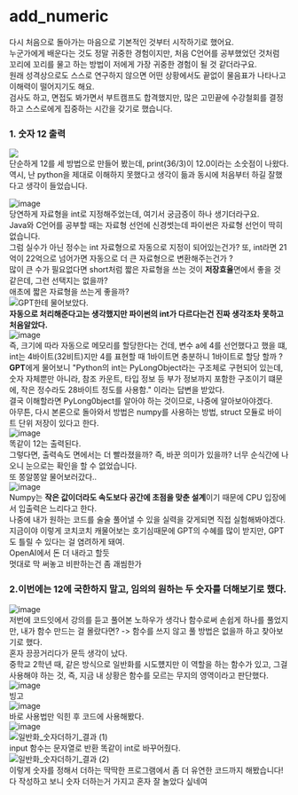 # add_numeric
다시 처음으로 돌아가는 마음으로 기본적인 것부터 시작하기로 했어요.<br>
누군가에게 배운다는 것도 정말 귀중한 경험이지만, 처음 C언어를 공부했었던 것처럼 꼬리에 꼬리를 물고 하는 방법이 저에게 가장 귀중한 경험이 될 것 같더라구요.<br>
원래 성격상으로도 스스로 연구하지 않으면 어떤 상황에서도 끝없이 물음표가 나타나고 이해력이 떨어지기도 해요.<br>
검사도 하고, 면접도 봐가면서 부트캠프도 합격했지만, 많은 고민끝에 수강철회를 결정하고 스스로에게 집중하는 시간을 갖기로 했습니다.<br>

### 1. 숫자 12 출력
![](https://github.com/user-attachments/assets/0b5840e0-f1ad-45a5-a876-ba0c7d6f04d0)<br>
단순하게 12를 세 방법으로 만들어 봤는데, print(36/3)이 12.0이라는 소숫점이 나왔다.<br>
역시, 난 python을 제대로 이해하지 못했다고 생각이 듦과 동시에 처음부터 하길 잘했다고 생각이 들었습니다.<br>

![image](https://github.com/user-attachments/assets/5e5fcfca-1134-4dad-9386-11ce56d14277)<br>
당연하게 자료형을 int로 지정해주었는데, 여기서 궁금증이 하나 생기더라구요.<br>
Java와 C언어를 공부할 때는 자료형 선언에 신경썻는데 파이썬은 자료형 선언이 딱히 없습니다.<br>
그럼 실수가 아닌 정수는 int 자료형으로 자동으로 지정이 되어있는건가? 또, int라면 21억이 22억으로 넘어가면 자동으로 더 큰 자료형으로 변환해주는건가 ?<br>
많이 큰 수가 필요없다면 short처럼 짧은 자료형을 쓰는 것이 **저장효율**면에서 좋을 것 같은데, 그런 선택지는 없을까?<br>
애초에 짧은 자료형을 쓰는게 좋을까? <br>
![GPT한테 물어보았다.](https://github.com/user-attachments/assets/acc2056f-6db0-42ae-9f30-f22098fdcfd5)<br>
**자동으로 처리해준다고는 생각했지만 파이썬의 int가 다르다는건 진짜 생각조차 못하고 처음알았다.<br>**
![image](https://github.com/user-attachments/assets/d1476d83-ac6b-4408-a21a-22eab1376183)<br>
즉, 크기에 따라 자동으로 메모리를 할당한다는 건데, 변수 a에 4를 선언했다고 했을 떄, int는 4바이트(32비트)지만 4를 표현할 때 1바이트면 충분하니 1바이트로 할당 할까 ? <br>
**GPT**에게 물어보니 "Python의 int는 PyLongObject라는 구조체로 구현되어 있는데, 숫자 자체뿐만 아니라, 참조 카운트, 타입 정보 등 부가 정보까지 포함한 구조이기 떄문에, 작은 정수라도 28바이트 정도를 사용함." 이라는 답변을 받았다.<br>
결국 이해할라면 PyLong0bject를 알아야 하는 것이므로, 나중에 알아보아야겠다.<br>
아무튼, 다시 본론으로 돌아와서 방법은 numpy를 사용하는 방법, struct 모듈로 바이트 단위 저장이 있다고 한다.<br>
![image](https://github.com/user-attachments/assets/06b0a232-eab0-4b57-b487-c1f106404f1d)<br>
똑같이 12는 출력된다.<br>
그렇다면, 출력속도 면에서는 더 빨라졌을까? 즉, 바꾼 의미가 있을까? 너무 순식간에 나오니 눈으로는 확인을 할 수 없었습니다.<br>
또 쫑알쫑알 물어보러갔다..<br>
![image](https://github.com/user-attachments/assets/631d7962-dd64-47f6-9815-ca06680c36fb)<br>
Numpy는 **작은 값이더라도 속도보다 공간에 초점을 맞춘 설계**이기 때문에 CPU 입장에서 입출력은 느리다고 한다.<br>
나중에 내가 원하는 코드를 술술 풀어낼 수 있을 실력을 갖게되면 직접 실험해봐야겠다.<br>
지금이야 이렇게 코치코치 캐물어보는 호기심때문에 GPT의 수혜를 많이 받지만, GPT도 틀릴 수 있다는 걸 염려하게 돼여.<br>
OpenAI에서 돈 더 내라고 할듯 <br>
멋대로 막 써놓고 비판하는건 좀 괘씸한가 <br>
### 2.이번에는 12에 국한하지 말고, 임의의 원하는 두 숫자를 더해보기로 했다.<br>
![image](https://github.com/user-attachments/assets/f20864a5-e390-4773-af4b-923d3ce3295d)<br>
저번에 코드잇에서 강의를 듣고 풀어본 노하우가 생각나 함수로써 손쉽게 하나를 풀었지만, 내가 함수 만드는 걸 몰랐다면? -> 함수를 쓰지 않고 풀 방법은 없을까 하고 찾아보기로 했다.<br>
혼자 끙끙거리다가 문득 생각이 났다.<br>
중학교 2학년 때, 같은 방식으로 일반화를 시도헀지만 이 역할을 하는 함수가 있고, 그걸 사용해야 하는 것, 즉, 지금 내 상황은 함수를 모르는 무지의 영역이라고 판단했다. <br>
![image](https://github.com/user-attachments/assets/543dccb2-17ec-4310-ab48-30440d743e06)<br> 빙고<br>
![image](https://github.com/user-attachments/assets/f4ab8cb4-6385-41e7-8bda-bdeffde7bab2)<br>
바로 사용법만 익힌 후 코드에 사용해봤다.<br>
![image](https://github.com/user-attachments/assets/262cba00-f924-4dc0-a2ff-00b2b9c5c667)<br>
![일반화_숫자더하기_결과 (1)](https://github.com/user-attachments/assets/f0ed7b05-fe2d-4709-a484-670145be9ae8)<br>
input 함수는 문자열로 반환 똑같이 int로 바꾸어줬다.<br>
![일반화_숫자더하기_결과 (2)](https://github.com/user-attachments/assets/151d3294-5e72-4dc6-87b8-378d1f75d9e9)<br>
이렇게 숫자를 정해서 더하는 딱딱한 프로그램에서 좀 더 유연한 코드까지 해봤습니다! <br>
다 작성하고 보니 숫자 더하는거 가지고 혼자 잘 놀았다 싶네여<br>
